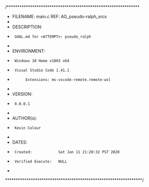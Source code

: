/**************************************************************
 * FILENAME:    main.c	REF: AG_pseudo-ralph_srcs
 *
 * DESCRIPTION:
 *      GOAL.md for <ATTEMPT>: pseudo_ralph
 *
 * ENVIRONMENT:
 *      Windows 10 Home v1803 x64
 *      Visual Studio Code 1.41.1
 *           Extensions: ms-vscode-remote.remote-wsl
 *
 * VERSION:
 *      0.0.0.1
 *
 * AUTHOR(s):
 *      Kevin Colour
 *
 * DATES:
 *      Created:			Sat Jan 11 21:20:32 PST 2020
 *		Verified Execute:	NULL
 *
****************************************************************/

